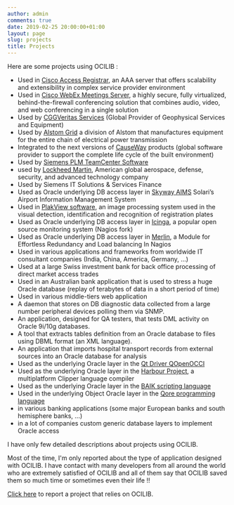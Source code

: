 ```yaml
---
author: admin
comments: true
date: 2019-02-25 20:00:00+01:00
layout: page
slug: projects
title: Projects
---
```


Here are some projects using OCILIB : 


  * Used in [Cisco Access Registrar](http://www.cisco.com/en/US/products/sw/netmgtsw/ps411/index.html), an AAA server that offers scalability and extensibility in complex service provider environment
  * Used in [Cisco WebEx Meetings Server](http://www.cisco.com/en/US/products/ps12732/index.html), a highly secure, fully virtualized, behind-the-firewall conferencing solution that combines audio, video, and web conferencing in a single solution
  * Used by [CGGVeritas Services](http://www.cggveritas.com) (Global Provider of Geophysical Services and Equipment)
  * Used by [Alstom Grid](http://www.alstom.com/grid/) a division of Alstom that manufactures equipment for the entire chain of electrical power transmission
  * Integrated to the next versions of [CauseWay](http://www.causeway.com/) products (global software provider to support the complete life cycle of the built environment)
  * Used by [Siemens PLM TeamCenter Software](http://www.plm.automation.siemens.com/en_us/products/teamcenter/index.shtml)
  * used by [Lockheed Martin](http://www.lockheedmartin.com), American global aerospace, defense, security, and advanced technology company
  * Used by Siemens IT Solutions & Services Finance
  * Used as Oracle underlying DB access layer in [Skyway AIMS](http://www.solari.it/) Solari’s Airport Information Management System
  * Used in [PlakView software](http://www.amesys.fr/), an image processing system used in the visual detection, identification and recognition of registration plates
  * Used as Oracle underlying DB access layer in [Icinga](http://www.icinga.org), a popular open source monitoring system (Nagios fork)
  * Used as Oracle underlying DB access layer in [Merlin](http://www.op5.org/community/plugin-inventory/op5-projects/merlin), a Module for Effortless Redundancy and Load balancing In Nagios
  * Used in various applications and frameworks from worldwide IT consultant companies (India, China, America, Germany, ...) 
  * Used at a large Swiss investment bank for back office processing of direct market access trades
  * Used in an Australian bank application that is used to stress a huge Oracle database (replay of terabytes of data in a short period of time)
  * Used in various middle-tiers web application
  * A daemon that stores on DB diagnostic data collected from a large number peripheral devices polling them via SNMP.
  * An application, designed for QA testers, that tests DML activity on Oracle 9i/10g databases.
  * A tool that extracts tables definition from an Oracle database to files using DBML format (an XML language).
  * An application that imports hospital transport records from external sources into an Oracle database for analysis
  * Used as the underlying Oracle layer in the [Qt Driver QOpenOCCI ](http://qopenocci.sourceforge.net/) 
  * Used as the underlying Oracle layer in the [Harbour  Project](http://www.harbour-project.org), a multiplatform Clipper language compiler 
  * Used as the underlying Oracle layer in the [BAIK scripting language](http://sourceforge.net/projects/baik/)
  * Used in the underlying Object Oracle layer in the [Qore programming language](http://qore.org)
  * in various banking applications (some major European banks and south hemisphere banks, ...)
  * in a lot of companies custom generic database layers to implement Oracle access

I have only few detailed descriptions about projects using OCILIB. 

Most of the time, I'm only reported about the type of application designed with OCILIB.
I have contact with many developers from all around the world who are extremely satisfied of OCILIB and all of them say that OCILIB saved them so much time or sometimes even their life !! 

[Click here](mailto:vince.rogier@ocilib.net) to report a project that relies on OCILIB.


  

